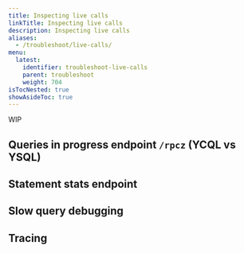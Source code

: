 ```yaml
---
title: Inspecting live calls
linkTitle: Inspecting live calls
description: Inspecting live calls
aliases:
  - /troubleshoot/live-calls/
menu:
  latest:
    identifier: troubleshoot-live-calls
    parent: troubleshoot
    weight: 704
isTocNested: true
showAsideToc: true
---
```


WIP

## Queries in progress endpoint `/rpcz` (YCQL vs YSQL)

## Statement stats endpoint

## Slow query debugging

## Tracing
